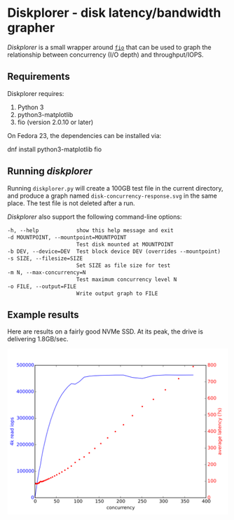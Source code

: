 Diskplorer - disk latency/bandwidth grapher
===========================================

*Diskplorer* is a small wrapper around <code>[fio](https://github.com/axboe/fio)</code>
that can be used to graph the relationship between concurrency (I/O depth) and
throughput/IOPS.

## Requirements

Diskplorer requires:

1. Python 3
2. python3-matplotlib
3. fio (version 2.0.10 or later)

On Fedora 23, the dependencies can be installed via:

 dnf install python3-matplotlib fio

## Running *diskplorer*
 
Running `diskplorer.py` will create a 100GB test file in the current directory,
and produce a graph named `disk-concurrency-response.svg` in the same place.
The test file is not deleted after a run.

*Diskplorer* also support the following command-line options:


    -h, --help            show this help message and exit
    -d MOUNTPOINT, --mountpoint=MOUNTPOINT
                          Test disk mounted at MOUNTPOINT
    -b DEV, --device=DEV  Test block device DEV (overrides --mountpoint)
    -s SIZE, --filesize=SIZE
                          Set SIZE as file size for test
    -m N, --max-concurrency=N
                          Test maximum concurrency level N
    -o FILE, --output=FILE
                          Write output graph to FILE

## Example results

Here are results on a fairly good NVMe SSD.  At its peak, the drive is delivering 1.8GB/sec.

![Example results](example-results/monster.svg)

